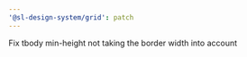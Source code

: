 ```yaml
---
'@sl-design-system/grid': patch
---
```


Fix tbody min-height not taking the border width into account
